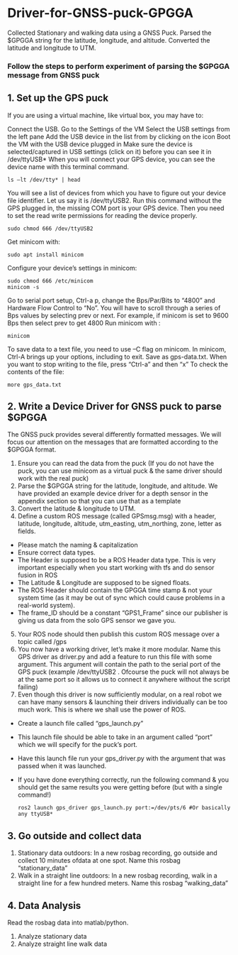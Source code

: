 # Driver-for-GNSS-puck-GPGGA
Collected Stationary and walking data using a GNSS Puck. Parsed the $GPGGA string for the latitude, longitude, and altitude. Converted the latitude and longitude to UTM.


### Follow the steps to perform experiment of parsing the $GPGGA message from GNSS puck

## 1. Set up the GPS puck

If you are using a virtual machine, like virtual box, you may have to:

Connect the USB.
Go to the Settings of the VM
Select the USB settings from the left pane
Add the USB device in the list from by clicking on the icon
Boot the VM with the USB device plugged in
Make sure the device is selected/captured in USB settings (click on it) before you can see it in /dev/ttyUSB* When you will connect your GPS device, you can see the device name with this terminal command.   
    
    ls –lt /dev/tty* | head
You will see a list of devices from which you have to figure out your device file identifier. Let us say it is /dev/ttyUSB2. Run this command without the GPS plugged in, the missing COM port is your GPS device. Then you need to set the read write permissions for reading the device properly.

    sudo chmod 666 /dev/ttyUSB2
Get minicom with:

    sudo apt install minicom
Configure your device’s settings in minicom:

    sudo chmod 666 /etc/minicom
    minicom -s
Go to serial port setup, Ctrl-a p, change the Bps/Par/Bits to “4800” and Hardware Flow Control to “No”. You will have to scroll through a series of Bps values by selecting prev or next. For example, if minicom is set to 9600 Bps then select prev to get 4800 Run minicom with :

    minicom
To save data to a text file, you need to use –C flag on minicom. In minicom, Ctrl-A brings up your options, including to exit. Save as gps-data.txt. When you want to stop writing to the file, press “Ctrl-a” and then “x” To check the contents of the file:

    more gps_data.txt
##


## 2. Write a Device Driver for GNSS puck to parse $GPGGA

The GNSS puck provides several differently formatted messages. We will focus our attention on the messages that are formatted according to the $GPGGA format.

1. Ensure you can read the data from the puck (If you do not have the puck, you can use minicom as a virtual puck & the same driver should work with the real puck)
2. Parse the $GPGGA string for the latitude, longitude, and altitude. We have provided an example device driver for a depth sensor in the appendix section so that you can use that as a template
3. Convert the latitude & longitude to UTM.
4. Define a custom ROS message (called GPSmsg.msg) with a header, latitude, longitude, altitude, utm_easting, utm_northing, zone, letter as fields.
- Please match the naming & capitalization
-  Ensure correct data types.
- The Header is supposed to be a ROS Header data type. This is very important especially when you start working with tfs and do sensor fusion in ROS
- The Latitude & Longitude are supposed to be signed floats.
- The ROS Header should contain the GPGGA time stamp & not your system time (as it may be out of sync which could cause problems in a real-world system).
- The frame_ID should be a constant “GPS1_Frame” since our publisher is giving us data from the solo GPS sensor we gave you.
5. Your ROS node should then publish this custom ROS message over a topic called /gps
6. You now have a working driver, let’s make it more modular. Name this GPS driver as driver.py and add a feature to run this file with some argument. This argument will contain the path to the serial port of the GPS puck (example /dev/ttyUSB2 . Ofcourse the puck will not always be at the same port so it allows us to connect it anywhere without the script failing)
7. Even though this driver is now sufficiently modular, on a real robot we can have many sensors & launching their drivers individually can be too much work. This is where we shall use the power of ROS.
- Create a launch file called “gps_launch.py”
- This launch file should be able to take in an argument called “port” which we will specify for the puck’s port.
- Have this launch file run your gps_driver.py with the argument that was passed when it was launched.
- If you have done everything correctly, run the following command & you should
get the same results you were getting before (but with a single command!)

      ros2 launch gps_driver gps_launch.py port:=/dev/pts/6 #Or basically any ttyUSB*
##

## 3. Go outside and collect data
1. Stationary data outdoors: In a new rosbag recording, go outside and collect 10 minutes ofdata at one spot. Name this rosbag “stationary_data”
2. Walk in a straight line outdoors: In a new rosbag recording, walk in a straight line for a few hundred meters. Name this rosbag “walking_data”
##

## 4. Data Analysis
Read the rosbag data into matlab/python.

1. Analyze stationary data
2. Analyze straight line walk data
